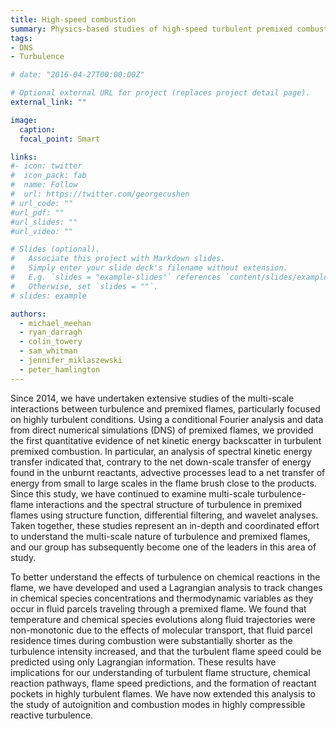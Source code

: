 ```yaml
---
title: High-speed combustion
summary: Physics-based studies of high-speed turbulent premixed combustion
tags:
- DNS
- Turbulence

# date: "2016-04-27T00:00:00Z"

# Optional external URL for project (replaces project detail page).
external_link: ""

image:
  caption:
  focal_point: Smart

links:
#- icon: twitter
#  icon_pack: fab
#  name: Follow
#  url: https://twitter.com/georgecushen
# url_code: ""
#url_pdf: ""
#url_slides: ""
#url_video: ""

# Slides (optional).
#   Associate this project with Markdown slides.
#   Simply enter your slide deck's filename without extension.
#   E.g. `slides = "example-slides"` references `content/slides/example-slides.md`.
#   Otherwise, set `slides = ""`.
# slides: example

authors:
  - michael_meehan
  - ryan_darragh
  - colin_towery
  - sam_whitman
  - jennifer_miklaszewski
  - peter_hamlington
---
```


Since 2014, we have undertaken extensive studies of the multi-scale interactions between turbulence and premixed flames, particularly focused on highly turbulent conditions. Using a conditional Fourier analysis and data from direct numerical simulations (DNS) of premixed flames, we provided the first quantitative evidence of net kinetic energy backscatter in turbulent premixed combustion. In particular, an analysis of spectral kinetic energy transfer indicated that, contrary to the net down-scale transfer of energy found in the unburnt reactants, advective processes lead to a net transfer of energy from small to large scales in the flame brush close to the products. Since this study, we have continued to examine multi-scale turbulence-flame interactions and the spectral structure of turbulence in premixed flames using structure function, differential filtering, and wavelet analyses. Taken together, these studies represent an in-depth and coordinated effort to understand the multi-scale nature of turbulence and premixed flames, and our group has subsequently become one of the leaders in this area of study. 

To better understand the effects of turbulence on chemical reactions in the flame, we have developed and used a Lagrangian analysis to track changes in chemical species concentrations and thermodynamic variables as they occur in fluid parcels traveling through a premixed flame. We found that temperature and chemical species evolutions along fluid trajectories were non-monotonic due to the effects of molecular transport, that fluid parcel residence times during combustion were substantially shorter as the turbulence intensity increased, and that the turbulent flame speed could be predicted using only Lagrangian information. These results have implications for our understanding of turbulent flame structure, chemical reaction pathways, flame speed predictions, and the formation of reactant pockets in highly turbulent flames. We have now extended this analysis to the study of autoignition and combustion modes in highly compressible reactive turbulence. 

